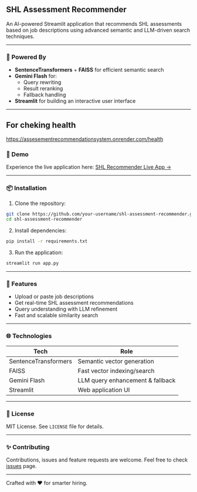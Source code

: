 ## SHL Assessment Recommender

An AI-powered Streamlit application that recommends SHL assessments based on job descriptions using advanced semantic and LLM-driven search techniques.

---

### 🧠 Powered By
- **SentenceTransformers** + **FAISS** for efficient semantic search
- **Gemini Flash** for:
  - Query rewriting
  - Result reranking
  - Fallback handling
- **Streamlit** for building an interactive user interface

---

## For cheking health
https://assesementrecommendationsystem.onrender.com/health

### 🚀 Demo
Experience the live application here: [SHL Recommender Live App →](https://shlrecommendation.streamlit.app/)

---

### 📦 Installation
1. Clone the repository:
```bash
git clone https://github.com/your-username/shl-assessment-recommender.git
cd shl-assessment-recommender
```

2. Install dependencies:
```bash
pip install -r requirements.txt
```

3. Run the application:
```bash
streamlit run app.py
```

---

### 🚧 Features
- Upload or paste job descriptions
- Get real-time SHL assessment recommendations
- Query understanding with LLM refinement
- Fast and scalable similarity search

---

### 🌐 Technologies
| Tech               | Role                             |
|--------------------|----------------------------------|
| SentenceTransformers | Semantic vector generation     |
| FAISS               | Fast vector indexing/search     |
| Gemini Flash        | LLM query enhancement & fallback|
| Streamlit           | Web application UI              |

---

### 🚪 License
MIT License. See `LICENSE` file for details.

---

### ✨ Contributing
Contributions, issues and feature requests are welcome. Feel free to check [issues](https://github.com/your-username/shl-assessment-recommender/issues) page.

---

Crafted with ❤️ for smarter hiring.


